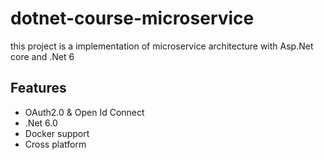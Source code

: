 # dotnet-course-microservice
this project is a implementation of microservice architecture with Asp.Net core and .Net 6 


## Features

- OAuth2.0 & Open Id Connect
- .Net 6.0 
- Docker support
- Cross platform
